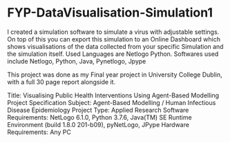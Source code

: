 # FYP-DataVisualisation-Simulation1
I created a simulation software to simulate a virus with adjustable settings. On top of this you can export this simulation to an Online Dashboard which shows visualisations of the data collected from your specific Simulation and the simulation itself. Used Languages are Netlogo Python. Softwares used include Netlogo, Python, Java, Pynetlogo, Jpype

This project was done as my Final year project in University College Dublin, with a full 30 page report alongside it.

Title: Visualising Public Health Interventions Using Agent-Based Modelling
Project Specification
Subject: Agent-Based Modelling / Human Infectious Disease Epidemiology
Project Type: Applied Research
Software Requirements: NetLogo 6.1.0, Python 3.7.6, Java(TM) SE Runtime Environment
(build 1.8.0 201-b09), pyNetLogo, JPype
Hardware Requirements: Any PC
